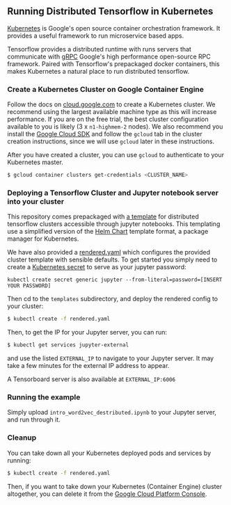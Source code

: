 
## Running Distributed Tensorflow in Kubernetes

[Kubernetes](http://kubernetes.io/) is Google's open source container orchestration framework. It provides a useful framework to run microservice based apps.

Tensorflow provides a distributed runtime with runs servers that communicate with [gRPC](http://www.grpc.io/) Google's high performance open-source RPC framework. Paired with Tensorflow's prepackaged docker containers, this makes Kubernetes a natural place to run distributed tensorflow.

### Create a Kubernetes Cluster on Google Container Engine

Follow the docs on [cloud.google.com](https://cloud.google.com/container-engine/docs/clusters/operations) to create a Kubernetes cluster. We recommend using the largest available machine type as this will increase performance. If you are on the free trial, the best cluster configuration available to you is likely (3 x `n1-highmem-2` nodes). We also recommend you install the [Google Cloud SDK](https://cloud.google.com/sdk/) and follow the `gcloud` tab in the cluster creation instructions, since we will use `gcloud` later in these instructions.

After you have created a cluster, you can use `gcloud` to authenticate to your Kubernetes master.

```sh
$ gcloud container clusters get-credentials <CLUSTER_NAME>
```

### Deploying a Tensorflow Cluster and Jupyter notebook server into your cluster

This repository comes prepackaged with [a template](templates/tensorflow-cluster.jinja) for distributed tensorflow clusters accessible through jupyter notebooks. This templating use a simplified version of the [Helm Chart](https://github.com/kubernetes/helm) template format, a package manager for Kubernetes.

We have also provided a [rendered.yaml](templates/rendered.yaml) which configures the provided cluster template with sensible defaults. To get started you simply need to create a [Kubernetes secret](http://kubernetes.io/docs/user-guide/secrets/) to serve as your jupyter password:

```
kubectl create secret generic jupyter --from-literal=password=[INSERT YOUR PASSWORD]
```

Then cd to the `templates` subdirectory, and deploy the rendered config to your cluster:

```sh
$ kubectl create -f rendered.yaml
```

Then, to get the IP for your Jupyter server, you can run:

```sh
$ kubectl get services jupyter-external
```

and use the listed `EXTERNAL_IP` to navigate to your Jupyter server. It may take a few minutes for the external IP address to appear.

A Tensorboard server is also available at `EXTERNAL_IP:6006`

### Running the example

Simply upload `intro_word2vec_destributed.ipynb` to your Jupyter server, and run through it.

### Cleanup

You can take down all your Kubernetes deployed pods and services by running:

```sh
$ kubectl create -f rendered.yaml
```

Then, if you want to take down your Kubernetes (Container Engine) cluster altogether, you can delete it from
the [Google Cloud Platform Console](https://console.cloud.google.com).
